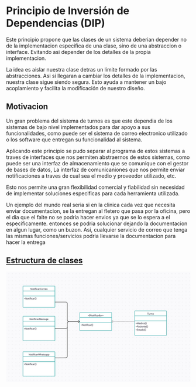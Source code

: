 # Principio de Inversión de Dependencias (DIP)

Este principio propone que las clases de un sistema deberian depender no de la implementacion especifica de una clase, sino de una abstraccion o interface.
Evitando asi depender de los detalles de la propia implementacion.

La idea es aislar nuestra clase detras un limite formado por las abstracciones. Asi si llegaran a cambiar los detalles de la implementacion, nuestra clase sigue siendo segura. 
Esto ayuda a mantener un bajo acoplamiento y facilita la modificación de nuestro diseño.

## Motivacion

Un gran problema del sistema de turnos es que este dependia de los sistemas de bajo nivel implementados para dar apoyo a sus funcionalidades, como puede ser el sistema de correo electronico utilizado o los software que entregan su funcionalidad al sistema.

Aplicando este principio se pudo separar al programa de estos sistemas a traves de interfaces que nos permiten abstraernos de estos sistemas, como puede ser una interfaz de almacenamiento que se comunique con el gestor de bases de datos, La interfaz de comunicaniones que nos permite enviar notificaciones a traves de cual sea el medio y proveedor utilizado, etc.

Esto nos permite una gran flexibilidad comercial y fiabilidad sin necesidad de implementar soluciones especificas para cada herramienta utilizada.

Un ejemplo del mundo real seria si en la clinica cada vez que necesita enviar documentacion, se la entregan al fletero que pasa por la oficina, pero el dia que el falte no se podria hacer envios ya que se lo espera a el especificamente. entonces se podria solucionar dejando la documentacion en algun lugar, como un buzon. Asi, cualquier servicio de correo que tenga las mismas funciones/servicios podria llevarse la documentacion para hacer la entrega

## [Estructura de clases](https://drive.google.com/file/d/1zaYJx8ratpRkXbpawFEIE9smDY4H86pp/view?usp=drive_link)

![Esquema de clase DIP](../Imagenes/dip.jpeg)